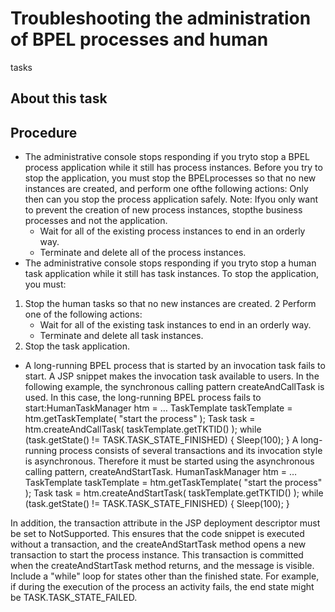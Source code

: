 <!-- image -->

# Troubleshooting the administration of BPEL processes and human
tasks

## About this task

## Procedure

- The administrative console stops responding if you tryto stop a BPEL process application while it still has process instances. Before you try to stop the application, you must stop the BPELprocesses so that no new instances are created, and perform one ofthe following actions: Only then can you stop the process application safely. Note: Ifyou only want to prevent the creation of new process instances, stopthe business processes and not the application.
    - Wait for all of the existing process instances to end in an orderly
way.
    - Terminate and delete all of the process instances.
- The administrative console stops responding if you tryto stop a human task application while it still has task instances. To stop the application, you must:

1. Stop the human tasks so that no new instances are created.
2 Perform one of the following actions:
    - Wait for all of the existing task instances to end in an orderly
way.
    - Terminate and delete all task instances.
3. Stop the task application.
- A long-running BPEL process that is started by an invocation
task fails to start. A JSP snippet makes the invocation
task available to users. In the following example, the synchronous
calling pattern createAndCallTask is used. In this
case, the long-running BPEL process fails to start:HumanTaskManager htm = …
TaskTemplate taskTemplate = htm.getTaskTemplate( "start the process" );
Task task = htm.createAndCallTask( taskTemplate.getTKTID() );
while (task.getState() != TASK.TASK\_STATE\_FINISHED)
{
     Sleep(100);
}
A long-running process consists of several transactions
and its invocation style is asynchronous. Therefore it must be started
using the asynchronous calling pattern, createAndStartTask. HumanTaskManager htm = …
TaskTemplate taskTemplate = htm.getTaskTemplate( "start the process" );
Task task = htm.createAndStartTask( taskTemplate.getTKTID() );
while (task.getState() != TASK.TASK\_STATE\_FINISHED)
{
     Sleep(100);
}

In addition, the transaction attribute in the JSP deployment
descriptor must be set to NotSupported. This ensures
that the code snippet is executed without a transaction, and the createAndStartTask method
opens a new transaction to start the process instance. This transaction
is committed when the createAndStartTask method
returns, and the message is visible.
Include a "while" loop
for states other than the finished state. For example, if during the
execution of the process an activity fails, the end state might be
TASK.TASK\_STATE\_FAILED.